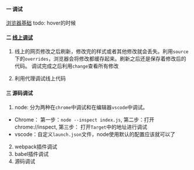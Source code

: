 #### 一 调试
[浏览器基础](https://juejin.im/post/5c6b6d3be51d454cff27982b)
todo: hover的时候


#### 二 [线上调试](https://juejin.im/post/5c6b6dcfe51d45529d331ab4)
1. 线上的网页修改之后刷新，修改完的样式或者其他修改就会丢失。利用`source`下的`overrides`，浏览器会将修改都缓存起来。刷新之后还是保存着修改后的代码。
调试完成之后利用`change`查看所有修改


2. 利用代理调试线上代码
  

#### 三 源码调试
1. node: 分为两种在`chrome`中调试和在编辑器`vscode`中调试。
  - Chrome： 第一步：`node --inspect index.js`, 第二步：打开chrome://inspect, 第三步： 打开`Target`中的地址进行调试
  - vscode：自定义`launch.json`文件，node使用默认的配置应该就可以了

2. webpack插件调试
3. babel插件调试
4. 源码调试
